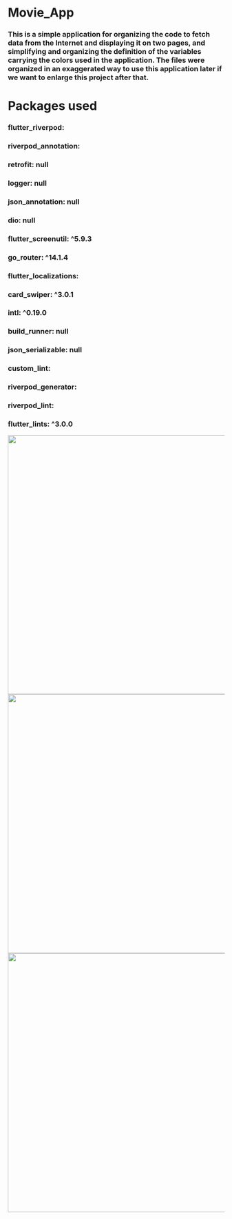 # Movie_App

### This is a simple application for organizing the code to fetch data from the Internet and displaying it on two pages, and simplifying and organizing the definition of the variables carrying the colors used in the application. The files were organized in an exaggerated way to use this application later if we want to enlarge this project after that.

# Packages used
### flutter_riverpod:
### riverpod_annotation:
### retrofit: null
### logger: null
### json_annotation: null
### dio: null
### flutter_screenutil: ^5.9.3
### go_router: ^14.1.4
### flutter_localizations:
### card_swiper: ^3.0.1
### intl: ^0.19.0
### build_runner: null
### json_serializable: null
### custom_lint:
### riverpod_generator:
### riverpod_lint:
### flutter_lints: ^3.0.0

<img src="images/1.png" width="600" />
<img src="images/2.png" width="600" />
<img src="images/3.png" width="600" />
